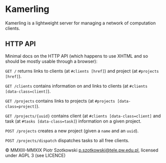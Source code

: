 Kamerling
=========

Kamerling is a lightweight server for managing a network of computation clients.

HTTP API
--------

Minimal docs on the HTTP API (which happens to use XHTML and so should be mostly usable through a browser):

`GET /` returns links to clients (at `#clients [href]`) and project (at `#projects [href]`).

`GET /clients` contains information on and links to clients (at `#clients [data-class=client]`).

`GET /projects` contains links to projects (at `#projects [data-class=project]`).

`GET /projects/{uuid}` contains client (at `#clients [data-class=client]` and task (at `#tasks [data-class=task]`) information on a given project.

`POST /projects` creates a new project (given a `name` and an `uuid`).

`POST /projects/dispatch` dispatches tasks to all free clients.

© MMXIII-MMXIX Piotr Szotkowski <p.szotkowski@tele.pw.edu.pl>, licensed under AGPL 3 (see LICENCE)
